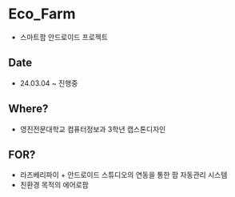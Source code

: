 # Eco_Farm #
- 스마트팜 안드로이드 프로젝트

## Date ##
- 24.03.04 ~ 진행중
  
## Where? ##
- 영진전문대학교 컴퓨터정보과 3학년 캡스톤디자인

## FOR? ##
- 라즈베리파이 + 안드로이드 스튜디오의 연동을 통한 팜 자동관리 시스템
- 친환경 목적의 에어로팜
